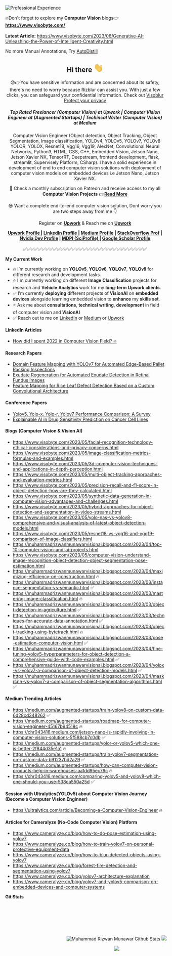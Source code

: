 ![Professional Experience](https://user-images.githubusercontent.com/62513924/209214270-846e7951-de68-42cb-9414-9a99d6535d1f.gif)

 🔥Don't forget to explore my <b>Computer Vision</b> blogs👉
<b>https://www.visobyte.com/</b>
<br><br>
<b>Latest Article:</b> https://www.visobyte.com/2023/06/Generative-AI-Unleashing-the-Power-of-Intelligent-Creativity.html

No more Manual Annotations, Try <A href= "https://drive.google.com/file/d/1fIgZ-oyjrkMKNOFplgfB0Aq-yCtQ-CRY/view?usp=sharing">AutoDistill</a> 
<div align="center">
<h2> Hi there <img src="https://github.com/ABSphreak/ABSphreak/blob/master/gifs/Hi.gif" width="30px"></h2>

😟👉You have sensitive information and are concerned about its safety, there's no need to worry because Rizblur can assist you. With just a few clicks, you can safeguard your confidential information. Check out <a href="https://muhammadrizwanmunawarvisionai.blogspot.com/p/blur-your-image.html">Visoblur Protect your privacy </a>
 
##### **Top Rated Freelancer (Computer Vision) at Upwork | Computer Vision Engineer at (Augmented Startups) | Techincal Writer (Computer Vision) at Medium**
Computer Vision Engineer (Object detection, Object Tracking, Object Segmentation, Image classification, YOLOv4, YOLOv5, YOLOv7, YOLOv8 YOLOR, YOLOX, Resnet18, Vgg16, Vgg19, AlexNet, Convolutional Neural Networks, Python3, HTML, CSS, C++, Embedded Vision, Jetson Nano, Jetson Xavier NX, TensorRT, Deepstream, frontend development, flask, streamlit, Supervisely Platform, CSharp). I have a solid experience in development of end to end computer vision solutions with deployment of computer vision models on embedded devices i.e Jetson Nano, Jetson Xavier NX. 
 
 
 🤩 Check a monthly subscription on Patreon and receive access to my all **Computer Vision Projects** 👉<b><a href="https://patreon.com/MuhammadRizwanMunawarWork?utm_medium=clipboard_copy&utm_source=copyLink&utm_campaign=creatorshare_creator&utm_content=join_link">Read More</a></b>

😎 Want a complete end-to-end computer vision solution, Dont worry you are two steps away from me 👇
 
 Register on <b><a href="https://www.upwork.com/signup/create-account/client_contact_freelancer?ciphertext=~0113b0ca61867c1652&BYOC">Upwork</a></b> & Reach me on <b><a href="https://www.upwork.com/freelancers/~0113b0ca61867c1652">Upwork</a></b>
 
<b><a href="https://www.upwork.com/freelancers/~0113b0ca61867c1652"> Upwork Profile </a> | <a href = "https://www.linkedin.com/in/muhammadrizwanmunawar/">LinkedIn Profile</a> | <a href= "https://chr043416.medium.com/">Medium Profile</a> | <a href = "https://stackoverflow.com/users/13109683/muhammad-rizwan-munawar">StackOverflow Prof</a> | <a href="https://forums.developer.nvidia.com/u/muhammadrizwanmunawar/"> Nvidia Dev Profile</a> | 
 <a href="https://sciprofiles.com/profile/muhammadrizwanmunawar"> MDPI (SciProfile) </a> | <a href="https://scholar.google.com/citations?user=r3hkNdoAAAAJ"> Google Scholar Profile </a></b><br><br>
✅✅✅✅✅✅✅✅✅✅✅✅✅✅✅✅✅✅✅✅✅✅✅✅✅✅✅✅✅✅✅✅✅

</div> 



<b> **My Current Work**</b>
- 🔥 I’m currently working on 𝐘𝐎𝐋𝐎𝐯𝟓, 𝐘𝐎𝐋𝐎𝐯𝟔, 𝐘𝐎𝐋𝐎𝐯𝟕, 𝐘𝐎𝐋𝐎𝐯𝟖 for different research and development tasks.
- ⭐ I'm currently working on different 𝐈𝐦𝐚𝐠𝐞 𝐂𝐥𝐚𝐬𝐬𝐢𝐟𝐢𝐜𝐚𝐭𝐢𝐨𝐧 projects for research and 𝐕𝐞𝐡𝐢𝐜𝐥𝐞 𝐀𝐧𝐚𝐥𝐲𝐭𝐢𝐜𝐬 work for my 𝐥𝐨𝐧𝐠-𝐭𝐞𝐫𝐦 𝐔𝐩𝐰𝐨𝐫𝐤 𝐜𝐥𝐢𝐞𝐧𝐭𝐬.
- ✅ I’m currently 𝐝𝐞𝐩𝐥𝐨𝐲𝐢𝐧𝐠 different projects of 𝐕𝐢𝐬𝐢𝐨𝐧𝐀𝐈 on 𝐞𝐦𝐛𝐞𝐝𝐝𝐞𝐝 𝐝𝐞𝐯𝐢𝐜𝐞𝐬 alongside learning embedded vision to 𝐞𝐧𝐡𝐚𝐧𝐜𝐞 my 𝐬𝐤𝐢𝐥𝐥𝐬 𝐬𝐞𝐭.
- ⭐ Ask me about 𝐜𝐨𝐧𝐬𝐮𝐥𝐭𝐚𝐭𝐢𝐨𝐧𝐬, 𝐭𝐞𝐜𝐡𝐧𝐢𝐜𝐚𝐥 𝐰𝐫𝐢𝐭𝐢𝐧𝐠, 𝐝𝐞𝐯𝐞𝐥𝐨𝐩𝐦𝐞𝐧𝐭 in field of computer vision and 𝐕𝐢𝐬𝐢𝐨𝐧𝐀𝐈
- ✅ Reach out to me on <a href = "https://www.linkedin.com/in/muhammadrizwanmunawar/">LinkedIn</a> or <a href= "https://chr043416.medium.com/">Medium</a> or 
 <a href="https://www.upwork.com/freelancers/~0113b0ca61867c1652?s=1031626803146899456">Upwork</a>

 
#### LinkedIn Articles
- <a href = "https://www.linkedin.com/pulse/how-did-i-spend-2022-computer-vision-field-muhammad-rizwan-munawar/">How did I spent 2022 in Computer Vision Field? 🔥</a>

 #### Research Papers
- <a href="https://www.mdpi.com/1424-8220/22/18/6927">Domain Feature Mapping with YOLOv7 for Automated Edge-Based Pallet Racking Inspections</a>
- <a href="https://ieeexplore.ieee.org/document/9885192">Exudate Regeneration for Automated Exudate Detection in Retinal Fundus Images</a>
 - <a href="https://www.mdpi.com/2304-8158/11/23/3914">Feature Mapping for Rice Leaf Defect Detection Based on a Custom Convolutional Architecture</a>

 #### Conference Papers
- <a href="https://aircconline.com/csit/papers/vol12/csit121602.pdf">Yolov5, Yolo-x, Yolo-r, Yolov7 Performance Comparison: A Survey</a>
- <a href="https://ieeexplore.ieee.org/document/9922931">Explainable AI in Drug Sensitivity Prediction on Cancer Cell Lines</a>

#### Blogs (Computer Vision & Vision AI)
- https://www.visobyte.com/2023/05/facial-recognition-technology-ethical-considerations-and-privacy-concerns.html
- https://www.visobyte.com/2023/05/image-classification-metrics-formulas-and-examples.html
- https://www.visobyte.com/2023/05/3d-computer-vision-techniques-and-applications-in-depth-perception.html
- https://www.visobyte.com/2023/05/multi-object-tracking-approaches-and-evaluation-metrics.html
- https://www.visobyte.com/2023/05/precision-recall-and-f1-score-in-object-detection-how-are-they-calculated.html
- https://www.visobyte.com/2023/05/synthetic-data-generation-in-computer-vision-advantages-and-challenges.html
- https://www.visobyte.com/2023/05/hybrid-approaches-for-object-detection-and-segmentation-in-video-streams.html
- https://www.visobyte.com/2023/05/yolo-nas-vs-yolov8-comprehensive-and-visual-analysis-of-latest-object-detection-models.html
- https://www.visobyte.com/2023/05/resnet18-vs-vgg16-and-vgg19-comparison-of-image-classifiers.html
- https://muhammadrizwanmunawarvisionai.blogspot.com/2023/04/top-10-computer-vision-and-ai-projects.html
- https://www.visobyte.com/2023/05/computer-vision-understand-image-recognition-object-detection-object-segmentation-pose-estimation.html
- https://muhammadrizwanmunawarvisionai.blogspot.com/2023/04/maximizing-efficiency-on-construction.html 🔥
- https://muhammadrizwanmunawarvisionai.blogspot.com/2023/03/instance-segmentation-vs-semantic.html ✅
- https://muhammadrizwanmunawarvisionai.blogspot.com/2023/03/mastering-image-classification.html 🔥
- https://muhammadrizwanmunawarvisionai.blogspot.com/2023/03/object-detection-in-agriculture.html ✅
- https://muhammadrizwanmunawarvisionai.blogspot.com/2023/03/techniques-for-accurate-data-annotation.html ✅
- https://muhammadrizwanmunawarvisionai.blogspot.com/2023/03/object-tracking-using-bytetrack.html 🔥
- https://muhammadrizwanmunawarvisionai.blogspot.com/2023/03/pose-estimation-computer-vision.html ✅
- https://muhammadrizwanmunawarvisionai.blogspot.com/2023/04/fine-tuning-yolov5-hyperparameters-for-object-detection-a-comprehensive-guide-with-code-examples.html ✅
- https://muhammadrizwanmunawarvisionai.blogspot.com/2023/04/yolox-vs-yolov7-a-comparison-of-object-detection-models.html ✅
- https://muhammadrizwanmunawarvisionai.blogspot.com/2023/04/maskrcnn-vs-yolov7-a-comparison-of-object-segmentation-algorithms.html ✅
 

 #### Medium Trending Articles
- https://medium.com/augmented-startups/train-yolov8-on-custom-data-6d28cd348262 ✅
- https://medium.com/augmented-startups/roadmap-for-computer-vision-engineer-45167b94518c 🔥
- https://chr043416.medium.com/jetson-nano-is-rapidly-involving-in-computer-vision-solutions-5f588cb7c0db ✅
- https://medium.com/augmented-startups/yolor-or-yolov5-which-one-is-better-2f844d35e1a1 🔥
- https://medium.com/augmented-startups/train-yolov7-segmentation-on-custom-data-b91237bd2a29 ✅
- https://medium.com/augmented-startups/how-can-computer-vision-products-help-in-warehouses-aa1dd95ec79c 🔥
- https://chr043416.medium.com/comparing-yolov5-and-yolov8-which-one-should-you-use-538ca550a25d ✅
 
#### Session with Ultralytics(YOLOv5) about Computer Vision Journey (Become a Computer Vision Enginner)
 - https://ultralytics.com/article/Becoming-a-Computer-Vision-Engineer 🔥
 
 #### Articles for Cameralyze (No-Code Computer Vision) Platform 
 - https://www.cameralyze.co/blog/how-to-do-pose-estimation-using-yolov7
 - https://www.cameralyze.co/blog/how-to-train-yolov7-on-personal-protective-equipment-data
 - https://www.cameralyze.co/blog/how-to-blur-detected-objects-using-yolov7
 - https://www.cameralyze.co/blog/forest-fire-detection-and-segmentation-using-yolov7
 - https://www.cameralyze.co/blog/yolov7-architecture-explanation
 - https://www.cameralyze.co/blog/yolov7-and-yolov5-comparison-on-embedded-devices-and-computer-systems


 
<b>**Git Stats**</b>
<div align="center" style="width: 100%; padding: 100px;">
<img src = "https://github-readme-stats.vercel.app/api?username=RizwanMunawar&include_all_commits=true&count_private=true&show_icons=true&line_height=35&title_color=FFFFFF&icon_color=38E54D&text_color=FFFFFF&border_color=2192FF&bg_color=1E90FF" alt="Muhammad Rizwan Munawar Github Stats">

   <img src="https://github-readme-stats.vercel.app/api/top-langs?username=RizwanMunawar&langs_count=4&include_all_commits=true&count_private=true&show_icons=true&line_height=35&&langs_count=3&title_color=FFFFFF&icon_color=38E54D&text_color=FFFFFF&border_color=2192FF&bg_color=1E90FF" height="255"/>
 
 ![](https://komarev.com/ghpvc/?username=RizwanMunawar&label=Visitors&color=brightgreen)
 </div>
